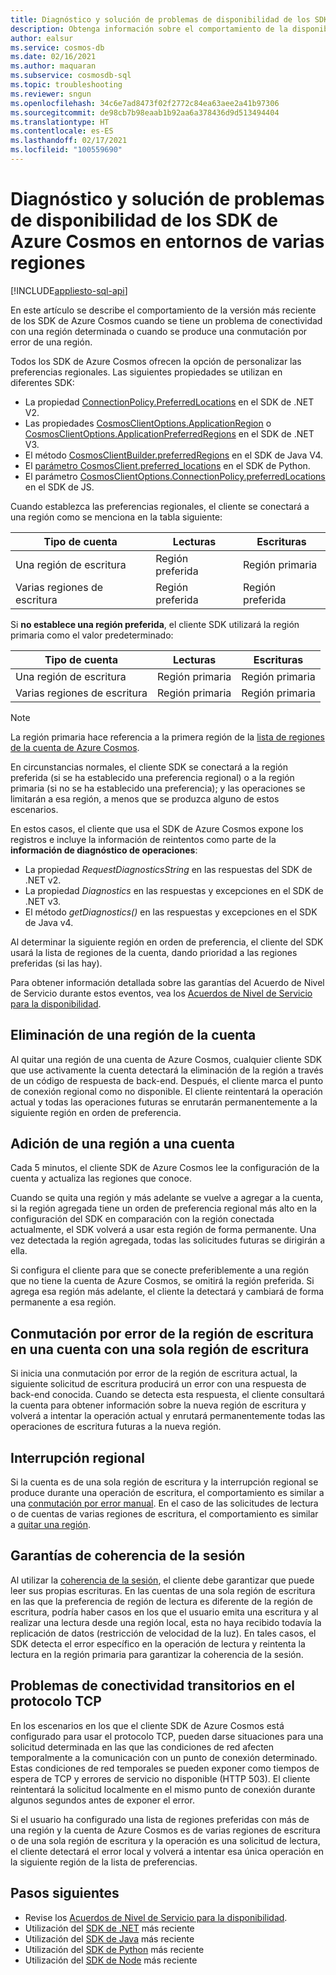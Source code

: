 ```yaml
---
title: Diagnóstico y solución de problemas de disponibilidad de los SDK de Azure Cosmos en entornos de varias regiones
description: Obtenga información sobre el comportamiento de la disponibilidad del SDK de Azure Cosmos cuando se trabaja en entornos de varias regiones.
author: ealsur
ms.service: cosmos-db
ms.date: 02/16/2021
ms.author: maquaran
ms.subservice: cosmosdb-sql
ms.topic: troubleshooting
ms.reviewer: sngun
ms.openlocfilehash: 34c6e7ad8473f02f2772c84ea63aee2a41b97306
ms.sourcegitcommit: de98cb7b98eaab1b92aa6a378436d9d513494404
ms.translationtype: HT
ms.contentlocale: es-ES
ms.lasthandoff: 02/17/2021
ms.locfileid: "100559690"
---
```

# <a name="diagnose-and-troubleshoot-the-availability-of-azure-cosmos-sdks-in-multiregional-environments"></a>Diagnóstico y solución de problemas de disponibilidad de los SDK de Azure Cosmos en entornos de varias regiones
[!INCLUDE[appliesto-sql-api](includes/appliesto-sql-api.md)]

En este artículo se describe el comportamiento de la versión más reciente de los SDK de Azure Cosmos cuando se tiene un problema de conectividad con una región determinada o cuando se produce una conmutación por error de una región.

Todos los SDK de Azure Cosmos ofrecen la opción de personalizar las preferencias regionales. Las siguientes propiedades se utilizan en diferentes SDK:

* La propiedad [ConnectionPolicy.PreferredLocations](/dotnet/api/microsoft.azure.documents.client.connectionpolicy.preferredlocations) en el SDK de .NET V2.
* Las propiedades [CosmosClientOptions.ApplicationRegion](/dotnet/api/microsoft.azure.cosmos.cosmosclientoptions.applicationregion) o [CosmosClientOptions.ApplicationPreferredRegions](/dotnet/api/microsoft.azure.cosmos.cosmosclientoptions.applicationpreferredregions) en el SDK de .NET V3.
* El método [CosmosClientBuilder.preferredRegions](/java/api/com.azure.cosmos.cosmosclientbuilder.preferredregions) en el SDK de Java V4.
* El [parámetro CosmosClient.preferred_locations](/python/api/azure-cosmos/azure.cosmos.cosmos_client.cosmosclient) en el SDK de Python.
* El parámetro [CosmosClientOptions.ConnectionPolicy.preferredLocations](/javascript/api/@azure/cosmos/connectionpolicy#preferredlocations) en el SDK de JS.

Cuando establezca las preferencias regionales, el cliente se conectará a una región como se menciona en la tabla siguiente:

|Tipo de cuenta |Lecturas |Escrituras |
|------------------------|--|--|
| Una región de escritura | Región preferida | Región primaria  |
| Varias regiones de escritura | Región preferida | Región preferida  |

Si **no establece una región preferida**, el cliente SDK utilizará la región primaria como el valor predeterminado:

|Tipo de cuenta |Lecturas |Escrituras |
|------------------------|--|--|
| Una región de escritura | Región primaria | Región primaria |
| Varias regiones de escritura | Región primaria  | Región primaria  |

> [!NOTE]
> La región primaria hace referencia a la primera región de la [lista de regiones de la cuenta de Azure Cosmos](distribute-data-globally.md).

En circunstancias normales, el cliente SDK se conectará a la región preferida (si se ha establecido una preferencia regional) o a la región primaria (si no se ha establecido una preferencia); y las operaciones se limitarán a esa región, a menos que se produzca alguno de estos escenarios.

En estos casos, el cliente que usa el SDK de Azure Cosmos expone los registros e incluye la información de reintentos como parte de la **información de diagnóstico de operaciones**:

* La propiedad *RequestDiagnosticsString* en las respuestas del SDK de .NET v2.
* La propiedad *Diagnostics* en las respuestas y excepciones en el SDK de .NET v3.
* El método *getDiagnostics()* en las respuestas y excepciones en el SDK de Java v4.

Al determinar la siguiente región en orden de preferencia, el cliente del SDK usará la lista de regiones de la cuenta, dando prioridad a las regiones preferidas (si las hay).

Para obtener información detallada sobre las garantías del Acuerdo de Nivel de Servicio durante estos eventos, vea los [Acuerdos de Nivel de Servicio para la disponibilidad](high-availability.md#slas-for-availability).

## <a name="removing-a-region-from-the-account"></a><a id="remove-region">Eliminación de una región de la cuenta</a>

Al quitar una región de una cuenta de Azure Cosmos, cualquier cliente SDK que use activamente la cuenta detectará la eliminación de la región a través de un código de respuesta de back-end. Después, el cliente marca el punto de conexión regional como no disponible. El cliente reintentará la operación actual y todas las operaciones futuras se enrutarán permanentemente a la siguiente región en orden de preferencia.

## <a name="adding-a-region-to-an-account"></a>Adición de una región a una cuenta

Cada 5 minutos, el cliente SDK de Azure Cosmos lee la configuración de la cuenta y actualiza las regiones que conoce.

Cuando se quita una región y más adelante se vuelve a agregar a la cuenta, si la región agregada tiene un orden de preferencia regional más alto en la configuración del SDK en comparación con la región conectada actualmente, el SDK volverá a usar esta región de forma permanente. Una vez detectada la región agregada, todas las solicitudes futuras se dirigirán a ella.

Si configura el cliente para que se conecte preferiblemente a una región que no tiene la cuenta de Azure Cosmos, se omitirá la región preferida. Si agrega esa región más adelante, el cliente la detectará y cambiará de forma permanente a esa región.

## <a name="fail-over-the-write-region-in-a-single-write-region-account"></a><a id="manual-failover-single-region"></a>Conmutación por error de la región de escritura en una cuenta con una sola región de escritura

Si inicia una conmutación por error de la región de escritura actual, la siguiente solicitud de escritura producirá un error con una respuesta de back-end conocida. Cuando se detecta esta respuesta, el cliente consultará la cuenta para obtener información sobre la nueva región de escritura y volverá a intentar la operación actual y enrutará permanentemente todas las operaciones de escritura futuras a la nueva región.

## <a name="regional-outage"></a>Interrupción regional

Si la cuenta es de una sola región de escritura y la interrupción regional se produce durante una operación de escritura, el comportamiento es similar a una [conmutación por error manual](#manual-failover-single-region). En el caso de las solicitudes de lectura o de cuentas de varias regiones de escritura, el comportamiento es similar a [quitar una región](#remove-region).

## <a name="session-consistency-guarantees"></a>Garantías de coherencia de la sesión

Al utilizar la [coherencia de la sesión](consistency-levels.md#guarantees-associated-with-consistency-levels), el cliente debe garantizar que puede leer sus propias escrituras. En las cuentas de una sola región de escritura en las que la preferencia de región de lectura es diferente de la región de escritura, podría haber casos en los que el usuario emita una escritura y al realizar una lectura desde una región local, esta no haya recibido todavía la replicación de datos (restricción de velocidad de la luz). En tales casos, el SDK detecta el error específico en la operación de lectura y reintenta la lectura en la región primaria para garantizar la coherencia de la sesión.

## <a name="transient-connectivity-issues-on-tcp-protocol"></a>Problemas de conectividad transitorios en el protocolo TCP

En los escenarios en los que el cliente SDK de Azure Cosmos está configurado para usar el protocolo TCP, pueden darse situaciones para una solicitud determinada en las que las condiciones de red afecten temporalmente a la comunicación con un punto de conexión determinado. Estas condiciones de red temporales se pueden exponer como tiempos de espera de TCP y errores de servicio no disponible (HTTP 503). El cliente reintentará la solicitud localmente en el mismo punto de conexión durante algunos segundos antes de exponer el error.

Si el usuario ha configurado una lista de regiones preferidas con más de una región y la cuenta de Azure Cosmos es de varias regiones de escritura o de una sola región de escritura y la operación es una solicitud de lectura, el cliente detectará el error local y volverá a intentar esa única operación en la siguiente región de la lista de preferencias.

## <a name="next-steps"></a>Pasos siguientes

* Revise los [Acuerdos de Nivel de Servicio para la disponibilidad](high-availability.md#slas-for-availability).
* Utilización del [SDK de .NET](sql-api-sdk-dotnet-standard.md) más reciente
* Utilización del [SDK de Java](sql-api-sdk-java-v4.md) más reciente
* Utilización del [SDK de Python](sql-api-sdk-python.md) más reciente
* Utilización del [SDK de Node](sql-api-sdk-node.md) más reciente
